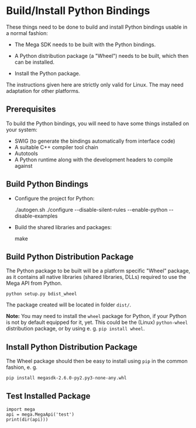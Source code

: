 Build/Install Python Bindings
=============================

These things need to be done to build and install Python bindings usable in a
normal fashion:

* The Mega SDK needs to be built with the Python bindings.

* A Python distribution package (a "Wheel") needs to be built, which then can
  be installed.

* Install the Python package.

The instructions given here are strictly only valid for Linux. The may need
adaptation for other platforms.


Prerequisites
-------------

To build the Python bindings, you will need to have some things installed on
your system:

* SWIG (to generate the bindings automatically from interface code)
* A suitable C++ compiler tool chain
* Autotools
* A Python runtime along with the development headers to compile against


Build Python Bindings
---------------------

* Configure the project for Python:

    ./autogen.sh
    ./configure --disable-silent-rules --enable-python --disable-examples

* Build the shared libraries and packages:

    make


Build Python Distribution Package
---------------------------------

The Python package to be built will be a platform specific "Wheel" package,
as it contains all native libraries (shared libraries, DLLs) required to use
the Mega API from Python.

    python setup.py bdist_wheel

The package created will be located in folder `dist/`.

**Note:** You may need to install the `wheel` package for Python, if your Python
is not by default equipped for it, yet. This could be the (Linux) `python-wheel`
distribution package, or by using e. g. `pip install wheel`.


Install Python Distribution Package
-----------------------------------

The Wheel package should then be easy to install using `pip` in the common
fashion, e. g.

    pip install megasdk-2.6.0-py2.py3-none-any.whl


Test Installed Package
----------------------

    import mega
    api = mega.MegaApi('test')
    print(dir(api)))
